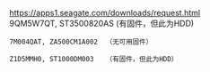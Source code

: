 https://apps1.seagate.com/downloads/request.html	
	9QM5W7QT, ST3500820AS 	(有固件，但此为HDD)

	7M004QAT, ZA500CM1A002 	（无可用固件）

	Z1D5MMH0, ST1000DM003   （有固件，但此为HDD）